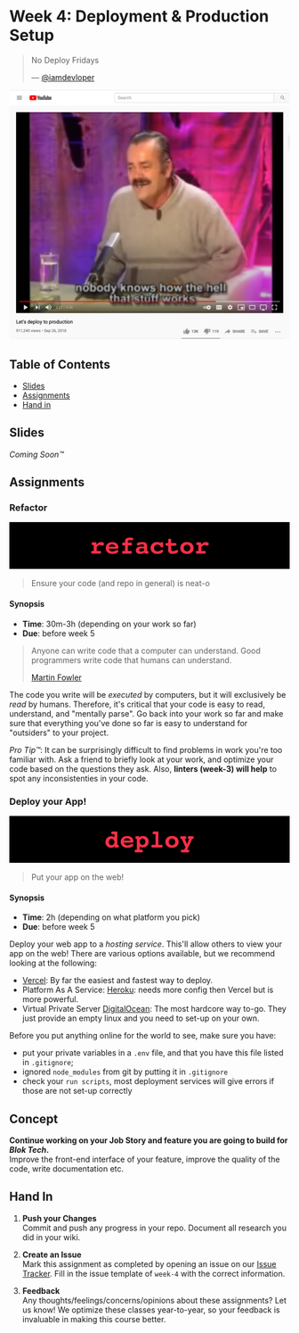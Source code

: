 # Week 4: Deployment & Production Setup

> No Deploy Fridays
>
> — [@iamdevloper](https://twitter.com/iamdevloper/status/1108993784132587520)

[![](assets/covers/deploying.png)](https://www.youtube.com/watch?v=5p8wTOr8AbU)

## Table of Contents

* [Slides](#slides)
* [Assignments](#assignments)
* [Hand in](#hand-in)
## Slides

_Coming Soon™_

## Assignments

### Refactor

![Refactor Banner](assets/banners/banner-refactor.jpg)

> Ensure your code (and repo in general) is neat-o

#### Synopsis
- **Time**: 30m-3h (depending on your work so far)
- **Due**: before week 5

> Anyone can write code that a computer can understand. Good programmers write
> code that humans can understand.
>
> [Martin Fowler](https://twitter.com/martinfowler/status/1067179181140844544)

The code you write will be _executed_ by computers, but it will exclusively be
_read_ by humans. Therefore, it's critical that your code is easy to read,
understand, and "mentally parse". Go back into your work so far and make sure
that everything you've done so far is easy to understand for "outsiders" to your
project.

_Pro Tip™_: It can be surprisingly difficult to find problems in work you're too
familiar with. Ask a friend to briefly look at your work, and optimize your code
based on the questions they ask. Also, **linters (week-3) will help** to spot any inconsistenties in your code.

### Deploy your App!

![Deploy Banner](assets/banners/banner-deploy.jpg)

> Put your app on the web!

#### Synopsis
- **Time**: 2h (depending on what platform you pick)
- **Due**: before week 5

Deploy your web app to a _hosting service_. This'll allow others to view your
app on the web! There are various options available, but we recommend looking at the following:

- [Vercel](https://vercel.com): By far the easiest and fastest way to deploy.
- Platform As A Service:
  [Heroku](https://devcenter.heroku.com/articles/getting-started-with-nodejs):
  needs more config then Vercel but is more powerful.
- Virtual Private Server [DigitalOcean](https://www.digitalocean.com/): The most
  hardcore way to-go. They just provide an empty linux and you need to set-up on
  your own.

Before you put anything online for the world to see, make sure you have:

- put your private variables in a `.env` file, and that you have this file
  listed in `.gitignore`;
- ignored `node_modules` from git by putting it in `.gitignore`
- check your `run scripts`, most deployment services will give errors if those are not set-up correctly

## Concept

**Continue working on your Job Story and feature you are going to build for _Blok Tech_.**  
Improve the front-end interface of your feature, improve the quality of the code, write documentation etc.

## Hand In

1. **Push your Changes**  
   Commit and push any progress in your repo. Document all research you did in
   your wiki.

2. **Create an Issue**  
   Mark this assignment as completed by opening an issue on our
   [Issue Tracker](https://github.com/cmda-bt/pt-course-20-21/issues/new/choose).
   Fill in the issue template of `week-4` with the correct information.

3. **Feedback**  
   Any thoughts/feelings/concerns/opinions about these assignments? Let us know!
   We optimize these classes year-to-year, so your feedback is invaluable in
   making this course better.
